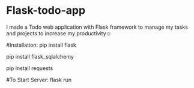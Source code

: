 # Flask-todo-app
I made a Todo web application with Flask framework to manage my tasks and projects to increase my productivity☺

#Installation:
pip install flask

pip install flask_sqlalchemy

pip install requests

#To Start Server:
flask run
